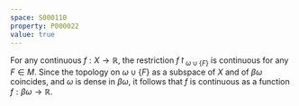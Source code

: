 ```yaml
---
space: S000110
property: P000022
value: true
---
```


For any continuous $f: X \to \mathbb{R}$, the restriction $f\restriction_{\omega\cup \{F\}}$ is continuous for any $F\in M$. Since the topology on $\omega\cup \{F\}$ as a subspace of $X$ and of $\beta \omega$ coincides, and $\omega$ is dense in $\beta\omega$, it follows that $f$ is continuous as a function $f:\beta\omega\to \mathbb{R}$. 
